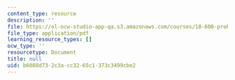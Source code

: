 ```yaml
---
content_type: resource
description: ''
file: https://ol-ocw-studio-app-qa.s3.amazonaws.com/courses/18-600-probability-and-random-variables-fall-2019/b6088d732c3acc3265c1373c3499cbe2_MIT18_600F19_lec32.pdf
file_type: application/pdf
learning_resource_types: []
ocw_type: ''
resourcetype: Document
title: null
uid: b6088d73-2c3a-cc32-65c1-373c3499cbe2
---
```

